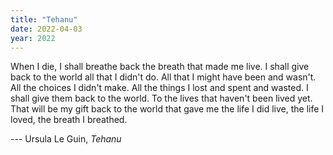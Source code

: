 ```yaml
---
title: "Tehanu"
date: 2022-04-03
year: 2022
---
```


When I die, I shall breathe back the breath that made me live.
I shall give back to the world all that I didn't do.
All that I might have been and wasn't.
All the choices I didn't make.
All the things I lost and spent and wasted.
I shall give them back to the world.
To the lives that haven't been lived yet.
That will be my gift back to the world that gave me the life I did live,
the life I loved,
the breath I breathed.

--- Ursula Le Guin, *Tehanu*
